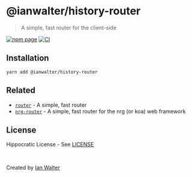 # @ianwalter/history-router
> A simple, fast router for the client-side

[![npm page][npmImage]][npmUrl]
[![CI][ciImage]][ciUrl]

## Installation

```console
yarn add @ianwalter/history-router
```

## Related

* [`router`][routerUrl] - A simple, fast router
* [`nrg-router`][nrgRouterUrl] - A simple, fast router for the nrg (or koa) web
  framework

## License

Hippocratic License - See [LICENSE][licenseUrl]

&nbsp;

Created by [Ian Walter](https://ianwalter.dev)

[npmImage]: https://img.shields.io/npm/v/@ianwalter/history-router.svg
[npmUrl]: https://www.npmjs.com/package/@ianwalter/history-router
[ciImage]: https://github.com/ianwalter/history-router/workflows/CI/badge.svg
[ciUrl]: https://github.com/ianwalter/history-router/actions
[routerUrl]: https://github.com/ianwalter/router
[nrgRouterUrl]: https://github.com/ianwalter/nrg-router
[licenseUrl]: https://github.com/ianwalter/history-router/blob/master/LICENSE
